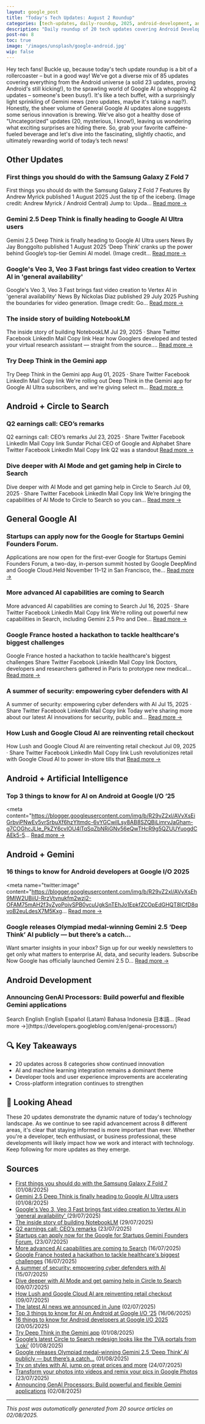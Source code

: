 ```yaml
---
layout: google_post
title: "Today's Tech Updates: August 2 Roundup"
categories: [tech-updates, daily-roundup, 2025, android-development, android-+-gemini-+-agents, general-google-ai, android-+-artificial-intelligence, android-+-gemini, privacy-&-security, uncategorized]
description: "Daily roundup of 20 tech updates covering Android Development, Android + Gemini + Agents, General Google AI and more. Stay informed on the latest developments."
post-no: 8
toc: true
image: '/images/unsplash/google-android.jpg'
wip: false
---
```


Hey tech fans! Buckle up, because today's tech update roundup is a bit of a rollercoaster – but in a good way!  We've got a diverse mix of 85 updates covering everything from the Android universe (a solid 23 updates, proving Android's still kicking!), to the sprawling world of Google AI (a whopping 42 updates – someone's been busy!).  It's like a tech buffet, with a surprisingly light sprinkling of Gemini news (zero updates, maybe it's taking a nap?).  Honestly, the sheer volume of General Google AI updates alone suggests some serious innovation is brewing.  We've also got a healthy dose of "Uncategorized" updates (20, mysterious, I know!),  leaving us wondering what exciting surprises are hiding there.  So, grab your favorite caffeine-fueled beverage and let's dive into the fascinating, slightly chaotic, and ultimately rewarding world of today’s tech news!

## Other Updates

###  First things you should do with the Samsung Galaxy Z Fold 7 

First things you should do with the Samsung Galaxy Z Fold 7 Features By Andrew Myrick published 1 August 2025 Just the tip of the iceberg. (Image credit: Andrew Myrick / Android Central) Jump to: Upda... [Read more →](https://www.androidcentral.com/phones/samsung-galaxy/first-things-you-should-do-with-the-samsung-galaxy-z-fold-7)

###  Gemini 2.5 Deep Think is finally heading to Google AI Ultra users 

Gemini 2.5 Deep Think is finally heading to Google AI Ultra users News By Jay Bonggolto published 1 August 2025 ‘Deep Think’ cranks up the power behind Google’s top-tier Gemini AI model. (Image credit... [Read more →](https://www.androidcentral.com/apps-software/gemini-2-5-deep-think-is-finally-heading-to-google-ai-ultra-users)

###  Google's Veo 3, Veo 3 Fast brings fast video creation to Vertex AI in 'general availability' 

Google's Veo 3, Veo 3 Fast brings fast video creation to Vertex AI in 'general availability' News By Nickolas Diaz published 29 July 2025 Pushing the boundaries for video generation. (Image credit: Go... [Read more →](https://www.androidcentral.com/apps-software/ai/google-veo-3-veo-3-fast-fast-video-creation-vertex-ai-feature-teaser-announced)

### The inside story of building NotebookLM

The inside story of building NotebookLM Jul 29, 2025 · Share Twitter Facebook LinkedIn Mail Copy link Hear how Googlers developed and tested your virtual research assistant — straight from the source.... [Read more →](https://blog.google/technology/ai/developing-notebooklm/)

### Try Deep Think in the Gemini app

Try Deep Think in the Gemini app Aug 01, 2025 · Share Twitter Facebook LinkedIn Mail Copy link We're rolling out Deep Think in the Gemini app for Google AI Ultra subscribers, and we're giving select m... [Read more →](https://blog.google/products/gemini/gemini-2-5-deep-think/)

## Android + Circle to Search

### Q2 earnings call: CEO’s remarks

Q2 earnings call: CEO’s remarks Jul 23, 2025 · Share Twitter Facebook LinkedIn Mail Copy link Sundar Pichai CEO of Google and Alphabet Share Twitter Facebook LinkedIn Mail Copy link Q2 was a standout [Read more →](https://blog.google/inside-google/message-ceo/alphabet-earnings-q2-2025/)

### Dive deeper with AI Mode and get gaming help in Circle to Search

Dive deeper with AI Mode and get gaming help in Circle to Search Jul 09, 2025 · Share Twitter Facebook LinkedIn Mail Copy link We’re bringing the capabilities of AI Mode to Circle to Search so you can... [Read more →](https://blog.google/products/search/circle-to-search-ai-mode-gaming/)

## General Google AI

### Startups can apply now for the Google for Startups Gemini Founders Forum.

Applications are now open for the first-ever Google for Startups Gemini Founders Forum, a two-day, in-person summit hosted by Google DeepMind and Google Cloud.Held November 11–12 in San Francisco, the... [Read more →](https://blog.google/outreach-initiatives/entrepreneurs/apply-google-for-startups-gemini-founders-fund/)

### More advanced AI capabilities are coming to Search

More advanced AI capabilities are coming to Search Jul 16, 2025 · Share Twitter Facebook LinkedIn Mail Copy link We’re rolling out powerful new capabilities in Search, including Gemini 2.5 Pro and Dee... [Read more →](https://blog.google/products/search/deep-search-business-calling-google-search/)

### Google France hosted a hackathon to tackle healthcare's biggest challenges

Google France hosted a hackathon to tackle healthcare's biggest challenges Share Twitter Facebook LinkedIn Mail Copy link Doctors, developers and researchers gathered in Paris to prototype new medical... [Read more →](https://blog.google/technology/health/google-france-ai-healthcare-hackathon/)

### A summer of security: empowering cyber defenders with AI

A summer of security: empowering cyber defenders with AI Jul 15, 2025 · Share Twitter Facebook LinkedIn Mail Copy link Today we’re sharing more about our latest AI innovations for security, public and... [Read more →](https://blog.google/technology/safety-security/cybersecurity-updates-summer-2025/)

### How Lush and Google Cloud AI are reinventing retail checkout

How Lush and Google Cloud AI are reinventing retail checkout Jul 09, 2025 · Share Twitter Facebook LinkedIn Mail Copy link Lush revolutionizes retail with Google Cloud AI to power in-store tills that [Read more →](https://blog.google/around-the-globe/google-europe/united-kingdom/how-lush-and-google-cloud-ai-are-reinventing-retail-checkout/)

## Android + Artificial Intelligence

### Top 3 things to know for AI on Android at Google I/O ‘25

<meta content="https://blogger.googleusercontent.com/img/b/R29vZ2xl/AVvXsEiGrbvjPNwEv5vrSrbuXf6hzYltmdc-6vYGCwiILsy8AB8SZQBiLimrvJaGham-g7COGhcJLle_PkZY6cvIOU4lTqSqZbNRiGNv56eQwTHcR9g5QZUUYuogdCAEk5-5... [Read more →](https://android-developers.googleblog.com/2025/06/top-3-updates-for-ai-on-android-google-io.html)

## Android + Gemini

### 16 things to know for Android developers at Google I/O 2025

<meta name="twitter:image" content="https://blogger.googleusercontent.com/img/b/R29vZ2xl/AVvXsEh9MIW2UBiiU-RrzVtvnukfm2wzj2-OFAM75mAH2f3yZyoPoivSPB0ycuUgkSnTEhJo1EpkfZCOpEdGHQT8ICfD8qvoB2euLdesX7M5Kxg... [Read more →](https://android-developers.googleblog.com/2025/05/16-things-to-know-for-android-developers-google-io-2025.html)

### Google releases Olympiad medal-winning Gemini 2.5 ‘Deep Think’ AI publicly — but there’s a catch…

Want smarter insights in your inbox? Sign up for our weekly newsletters to get only what matters to enterprise AI, data, and security leaders. Subscribe Now Google has officially launched Gemini 2.5 D... [Read more →](https://venturebeat.com/ai/google-releases-olympiad-medal-winning-gemini-2-5-deep-think-ai-publicly-but-theres-a-catch/)

## Android Development

### Announcing GenAI Processors: Build powerful and flexible Gemini applications

<iframe src="https://www.googletagmanager.com/ns.html?id=GTM-WVTLDSL " height="0" width="0" style="display:none;visibility:hidden"></iframe> Search English English Español (Latam) Bahasa Indonesia 日本語... [Read more →](https://developers.googleblog.com/en/genai-processors/)

## 🔍 Key Takeaways

- 20 updates across 8 categories show continued innovation
- AI and machine learning integration remains a dominant theme
- Developer tools and user experience improvements are accelerating
- Cross-platform integration continues to strengthen

## 🚀 Looking Ahead

These 20 updates demonstrate the dynamic nature of today's technology landscape. As we continue to see rapid advancement across 8 different areas, it's clear that staying informed is more important than ever. Whether you're a developer, tech enthusiast, or business professional, these developments will likely impact how we work and interact with technology. Keep following for more updates as they emerge.

## Sources

- [ First things you should do with the Samsung Galaxy Z Fold 7 ](https://www.androidcentral.com/phones/samsung-galaxy/first-things-you-should-do-with-the-samsung-galaxy-z-fold-7) (01/08/2025)
- [ Gemini 2.5 Deep Think is finally heading to Google AI Ultra users ](https://www.androidcentral.com/apps-software/gemini-2-5-deep-think-is-finally-heading-to-google-ai-ultra-users) (01/08/2025)
- [ Google's Veo 3, Veo 3 Fast brings fast video creation to Vertex AI in 'general availability' ](https://www.androidcentral.com/apps-software/ai/google-veo-3-veo-3-fast-fast-video-creation-vertex-ai-feature-teaser-announced) (29/07/2025)
- [The inside story of building NotebookLM](https://blog.google/technology/ai/developing-notebooklm/) (29/07/2025)
- [Q2 earnings call: CEO’s remarks](https://blog.google/inside-google/message-ceo/alphabet-earnings-q2-2025/) (23/07/2025)
- [Startups can apply now for the Google for Startups Gemini Founders Forum.](https://blog.google/outreach-initiatives/entrepreneurs/apply-google-for-startups-gemini-founders-fund/) (23/07/2025)
- [More advanced AI capabilities are coming to Search](https://blog.google/products/search/deep-search-business-calling-google-search/) (16/07/2025)
- [Google France hosted a hackathon to tackle healthcare's biggest challenges](https://blog.google/technology/health/google-france-ai-healthcare-hackathon/) (16/07/2025)
- [A summer of security: empowering cyber defenders with AI](https://blog.google/technology/safety-security/cybersecurity-updates-summer-2025/) (15/07/2025)
- [Dive deeper with AI Mode and get gaming help in Circle to Search](https://blog.google/products/search/circle-to-search-ai-mode-gaming/) (09/07/2025)
- [How Lush and Google Cloud AI are reinventing retail checkout](https://blog.google/around-the-globe/google-europe/united-kingdom/how-lush-and-google-cloud-ai-are-reinventing-retail-checkout/) (09/07/2025)
- [The latest AI news we announced in June](https://blog.google/technology/ai/google-ai-updates-june-2025/) (02/07/2025)
- [Top 3 things to know for AI on Android at Google I/O ‘25](https://android-developers.googleblog.com/2025/06/top-3-updates-for-ai-on-android-google-io.html) (16/06/2025)
- [16 things to know for Android developers at Google I/O 2025](https://android-developers.googleblog.com/2025/05/16-things-to-know-for-android-developers-google-io-2025.html) (20/05/2025)
- [Try Deep Think in the Gemini app](https://blog.google/products/gemini/gemini-2-5-deep-think/) (01/08/2025)
- [Google’s latest Circle to Search redesign looks like the TVA portals from ‘Loki’](https://9to5google.com/2025/08/01/new-circle-to-search-animation/) (01/08/2025)
- [Google releases Olympiad medal-winning Gemini 2.5 ‘Deep Think’ AI publicly — but there’s a catch…](https://venturebeat.com/ai/google-releases-olympiad-medal-winning-gemini-2-5-deep-think-ai-publicly-but-theres-a-catch/) (01/08/2025)
- [Try on styles with AI, jump on great prices and more](https://blog.google/products/shopping/back-to-school-ai-updates-try-on-price-alerts/) (24/07/2025)
- [Transform your photos into videos and remix your pics in Google Photos](https://blog.google/products/photos/photo-to-video-remix-create-tab/) (23/07/2025)
- [Announcing GenAI Processors: Build powerful and flexible Gemini applications](https://developers.googleblog.com/en/genai-processors/) (02/08/2025)

---
*This post was automatically generated from 20 source articles on 02/08/2025.*
